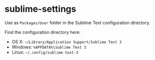 # sublime-settings

Use as `Packages/User` folder in the Sublime Text configuration directory.

Find the configuration directory here:
* OS X: `~/Library/Application Support/Sublime Text 3`
* Windows: `%APPDATA%\Sublime Text 3`
* Linux: `~/.config/sublime-text-3`
